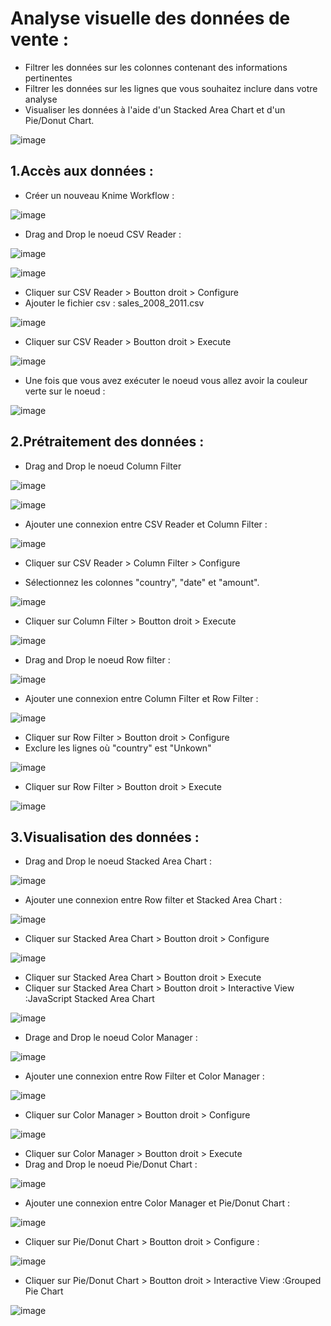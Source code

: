 # Analyse visuelle des données de vente :

- Filtrer les données sur les colonnes contenant des informations pertinentes
- Filtrer les données sur les lignes que vous souhaitez inclure dans votre analyse
- Visualiser les données à l'aide d'un Stacked Area Chart et d'un Pie/Donut Chart.

![image](https://user-images.githubusercontent.com/123749462/224999108-3fbf2bf8-df31-43d9-9534-765d661d08c6.png)

## 1.Accès aux données : 

- Créer un nouveau Knime Workflow :

![image](https://user-images.githubusercontent.com/123749462/225000586-fe6f9846-181d-4cca-9088-2239aa0e0235.png)

- Drag and Drop le noeud CSV Reader :

![image](https://user-images.githubusercontent.com/123749462/225001234-06fc28df-1059-4778-bbcf-2ac388953527.png)

![image](https://user-images.githubusercontent.com/123749462/225001941-be87cc2e-98e2-4d8d-b7a5-dab19b28f4e8.png)

- Cliquer sur CSV Reader > Boutton droit > Configure 
- Ajouter le fichier csv : sales_2008_2011.csv

![image](https://user-images.githubusercontent.com/123749462/225002931-541331b1-b501-46da-a319-be615b19afce.png)

- Cliquer sur CSV Reader > Boutton droit > Execute 

![image](https://user-images.githubusercontent.com/123749462/225004217-3cba9712-ce6b-4b61-b77c-4c2f823f94a1.png)

- Une fois que vous avez exécuter le noeud vous allez avoir la couleur verte sur le noeud :

![image](https://user-images.githubusercontent.com/123749462/225004842-b6ef9238-3897-44a0-9e88-518e19f41e9f.png)

## 2.Prétraitement des données : 

- Drag and Drop le noeud Column Filter 

![image](https://user-images.githubusercontent.com/123749462/225006437-d37e6c73-728b-4d0b-bb3c-beec5ac87351.png)

![image](https://user-images.githubusercontent.com/123749462/225006560-54600b9b-0d56-4a42-88ea-5a5a47f6966c.png)


- Ajouter une connexion entre CSV Reader et Column Filter :

![image](https://user-images.githubusercontent.com/123749462/225006831-2993f2d6-6244-4698-9c9b-4eea4c9f0c49.png)

- Cliquer sur CSV Reader > Column Filter > Configure 

- Sélectionnez les colonnes "country", "date" et "amount". 

![image](https://user-images.githubusercontent.com/123749462/225007354-701be3e7-0f8b-4e38-9bca-8677c995c1ea.png)

- Cliquer sur Column Filter > Boutton droit > Execute 

![image](https://user-images.githubusercontent.com/123749462/225013758-33063a1d-071c-429e-927f-a2469500d4ca.png)

- Drag and Drop le noeud Row filter :

![image](https://user-images.githubusercontent.com/123749462/225014399-69f32108-40d4-4ebe-ac0a-4b5d295c7548.png)

- Ajouter une connexion entre Column Filter et Row Filter : 

![image](https://user-images.githubusercontent.com/123749462/225014722-c97a23b4-a210-42d0-a09f-036960dd1e4a.png)

- Cliquer sur Row Filter > Boutton droit > Configure 
- Exclure les lignes où "country" est "Unkown"

![image](https://user-images.githubusercontent.com/123749462/225025120-03f2dc07-41e3-43bd-b94c-eedbe730007e.png)

- Cliquer sur Row Filter > Boutton droit > Execute

![image](https://user-images.githubusercontent.com/123749462/225017259-5e5a082b-1f83-4148-98e2-ae33b12f0200.png)

## 3.Visualisation des données :
- Drag and Drop le noeud Stacked Area Chart :

![image](https://user-images.githubusercontent.com/123749462/225022857-95f4b958-0d84-474a-b856-a78701368353.png)

- Ajouter une connexion entre Row filter et Stacked Area Chart :

![image](https://user-images.githubusercontent.com/123749462/225023203-b58dbced-12a1-44aa-8930-2e6056e830dc.png)

- Cliquer sur Stacked Area Chart > Boutton droit > Configure 

![image](https://user-images.githubusercontent.com/123749462/225023838-ec6a9635-1ba8-402e-9574-89bd145f2b66.png)

- Cliquer sur Stacked Area Chart > Boutton droit > Execute
- Cliquer sur Stacked Area Chart > Boutton droit > Interactive View :JavaScript Stacked Area Chart

![image](https://user-images.githubusercontent.com/123749462/225025636-af15bafe-2759-40f7-aded-78bc28675f73.png)

- Drage and Drop le noeud Color Manager :

![image](https://user-images.githubusercontent.com/123749462/225026420-b3a56b7e-6042-4db7-9562-8376a08acd1e.png)

- Ajouter une connexion entre Row Filter et Color Manager : 

![image](https://user-images.githubusercontent.com/123749462/225026730-992279e4-5ab9-4b26-bfb6-e97cd2ef2778.png)

- Cliquer sur Color Manager > Boutton droit > Configure 

![image](https://user-images.githubusercontent.com/123749462/225029706-7cf28d90-33d9-47e0-85e6-ffb52878f297.png)

- Cliquer sur Color Manager > Boutton droit > Execute
- Drag and Drop le noeud Pie/Donut Chart :

![image](https://user-images.githubusercontent.com/123749462/225032071-80feefa9-1c46-41a8-ba5a-3c3749696c99.png)

- Ajouter une connexion entre Color Manager et Pie/Donut Chart :

![image](https://user-images.githubusercontent.com/123749462/225032659-cafacdf7-0020-4e84-ab1f-31256eb99d46.png)


- Cliquer sur Pie/Donut Chart > Boutton droit > Configure :

![image](https://user-images.githubusercontent.com/123749462/225033641-7971aec4-49cf-4592-8deb-bc55f88e3642.png)

- Cliquer sur Pie/Donut Chart > Boutton droit > Interactive View :Grouped Pie Chart


![image](https://user-images.githubusercontent.com/123749462/225034039-94245dd3-2511-4487-8205-fe9c5c1bd9da.png)







